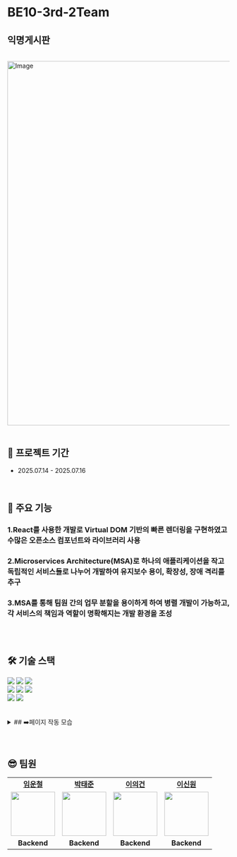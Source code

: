 # BE10-3rd-2Team

## 익명게시판
<br />

<img width="1108" height="827" alt="Image" src="https://github.com/user-attachments/assets/a7cf2e69-7a9d-4b9e-a673-ba0c2d513f7d" />

<br />
<br />

## 📆 프로젝트 기간

- 2025.07.14 - 2025.07.16

<br />

## 📖 주요 기능

### 1.React를 사용한 개발로 Virtual DOM 기반의 빠른 렌더링을 구현하였고 수많은 오픈소스 컴포넌트와 라이브러리 사용

### 2.Microservices Architecture(MSA)로 하나의 애플리케이션을 작고 독립적인 서비스들로 나누어 개발하여 유지보수 용이, 확장성, 장애 격리를 추구

### 3.MSA를 통해 팀원 간의 업무 분할을 용이하게 하여 병렬 개발이 가능하고, 각 서비스의 책임과 역할이 명확해지는 개발 환경을 조성

<br />
<br />

## 🛠 기술 스택

<div align=left>
  <img src="https://img.shields.io/badge/html5-E34F26?style=for-the-badge&logo=html5&logoColor=white">
  <img src="https://img.shields.io/badge/css-1572B6?style=for-the-badge&logo=css3&logoColor=white">
  <img src="https://img.shields.io/badge/GitHub-100000?style=for-the-badge&logo=github&logoColor=white">
  <br>
  <img src="https://img.shields.io/badge/javascript-F7DF1E?style=for-the-badge&logo=javascript&logoColor=black"> 
  <img src="https://img.shields.io/badge/React-20232A?style=for-the-badge&logo=react&logoColor=61DAFB">
  <img src="https://img.shields.io/badge/styled--components-DB7093?style=for-the-badge&logo=styled-components&logoColor=white">
  <br>
  <img src="https://img.shields.io/badge/mysql-4479A1?style=for-the-badge&logo=MySQL&logoColor=white">
  <img src="https://img.shields.io/badge/springboot-6DB33F?style=for-the-badge&logo=SpringBoot&logoColor=white">
  
</div>
<br>
<br>

<details> <summary> ## ➡️페이지 작동 모습</summary> <div markdown="1">
 
<img width="706" height="732" alt="Image" src="https://github.com/user-attachments/assets/25b20e4d-58e5-4d0a-b004-502f1dc99c39" />

<img width="582" height="828" alt="Image" src="https://github.com/user-attachments/assets/203a69ff-0d2b-447d-ad23-ad541bb89fd3" />

<img width="657" height="816" alt="Image" src="https://github.com/user-attachments/assets/da6cd431-63f9-4d99-99b2-36b9eb40f52a" />

<img width="727" height="777" alt="Image" src="https://github.com/user-attachments/assets/52bfad84-5481-4aab-9f17-a23055b87228" />

<img width="642" height="843" alt="Image" src="https://github.com/user-attachments/assets/aeafc32d-4ec0-4d0c-82d5-bc57a5c8c412" />

<img width="750" height="781" alt="Image" src="https://github.com/user-attachments/assets/ed2ad439-059d-4077-bbbd-8d14107cda9d" />

<img width="1668" height="832" alt="Image" src="https://github.com/user-attachments/assets/3ac6c4d0-14c0-4157-8d5c-08644263f6a4" />

<img width="1642" height="712" alt="Image" src="https://github.com/user-attachments/assets/838908f9-4c73-4c04-99f2-b6122115d431" />

<img width="1611" height="793" alt="Image" src="https://github.com/user-attachments/assets/fde4f902-f273-4141-ba51-79d155e9a0d0" />

<img width="1562" height="801" alt="Image" src="https://github.com/user-attachments/assets/d70ae4b6-8762-41d5-8e8d-95f9a63219ae" />

<img width="1647" height="553" alt="Image" src="https://github.com/user-attachments/assets/2b82f921-2371-46b7-ad79-b4c02f319bda" />

<img width="1603" height="642" alt="Image" src="https://github.com/user-attachments/assets/365791f6-8063-40cd-a604-6d870551f99f" />

<img width="1872" height="700" alt="Image" src="https://github.com/user-attachments/assets/5b1bfb1c-c513-49d3-a005-6f983a72427c" />

<img width="708" height="688" alt="Image" src="https://github.com/user-attachments/assets/69d6f211-c37b-491d-b921-e021e4e9e330" />

<img width="632" height="661" alt="Image" src="https://github.com/user-attachments/assets/d8e09387-ea34-4568-b3b8-7014f2282926" />

<img width="1600" height="747" alt="Image" src="https://github.com/user-attachments/assets/690934d7-f609-477c-9115-6b9dc1519123" />

<img width="1098" height="857" alt="Image" src="https://github.com/user-attachments/assets/9827028c-d1e0-41cb-9d98-2062844bd00e" />

<img width="1646" height="900" alt="Image" src="https://github.com/user-attachments/assets/6cfcda6d-c15e-45fa-93c5-3381dbfcac5e" />

<img width="625" height="737" alt="Image" src="https://github.com/user-attachments/assets/76d376b0-b71b-4fa0-ad41-0e3be6ca1463" />

<img width="1127" height="812" alt="Image" src="https://github.com/user-attachments/assets/ff4a2569-3ca7-4099-80ba-976b789dbedb" />

<img width="1668" height="825" alt="Image" src="https://github.com/user-attachments/assets/f7fffbf4-3fec-4b40-832e-e4b4b8c16b1c" />

 </div>
  </details>

<br />
<br />

## 😎 팀원

<table>
   <tr>
    <td align="center"><b><a href="https://github.com/unchul">임운철</a></b></td>
    <td align="center"><b><a href="https://github.com/Roto90-BackEnd">박태준</a></b></td>
    <td align="center"><b><a href="https://github.com/leeeeegun">이의건</a></b></td>
    <td align="center"><b><a href="https://github.com/redEevee">이신원</a></b></td>
     
  </tr>
  <tr>
    <td align="center"><a href="https://github.com/unchul"><img src="https://avatars.githubusercontent.com/u/105141025?v=4" width="100px" /></a></td>
    <td align="center"><a href="https://github.com/Roto90-BackEnd"><img src="https://avatars.githubusercontent.com/u/207959016?v=4" width="100px" /></a></td>
    <td align="center"><a href="https://github.com/leeeeegun"><img src="https://avatars.githubusercontent.com/u/211801669?v=4" width="100px" /></a></td>  
    <td align="center"><a href="https://github.com/redEevee"><img src="https://avatars.githubusercontent.com/u/145461275?v=4" width="100px" /></a></td>  
  </tr>
  <tr>
    <td align="center"><b>Backend</b></td>
    <td align="center"><b>Backend</b></td>
    <td align="center"><b>Backend</b></td>
    <td align="center"><b>Backend</b></td>
  </tr>
